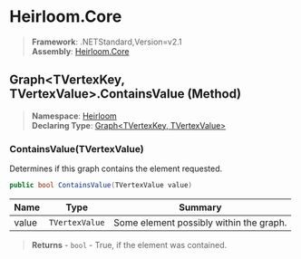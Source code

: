 # Heirloom.Core

> **Framework**: .NETStandard,Version=v2.1  
> **Assembly**: [Heirloom.Core][0]

## Graph\<TVertexKey, TVertexValue>.ContainsValue (Method)

> **Namespace**: [Heirloom][0]  
> **Declaring Type**: [Graph\<TVertexKey, TVertexValue>][1]

### ContainsValue(TVertexValue)

Determines if this graph contains the element requested.

```cs
public bool ContainsValue(TVertexValue value)
```

| Name  | Type           | Summary                                 |
|-------|----------------|-----------------------------------------|
| value | `TVertexValue` | Some element possibly within the graph. |

> **Returns** - `bool` - True, if the element was contained.

[0]: ../../../Heirloom.Core.md
[1]: ../Graph[TVertexKey,TVertexValue].md
